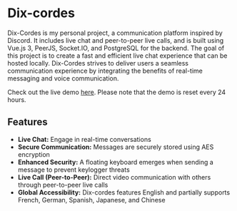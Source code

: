 # Dix-cordes
Dix-Cordes is my personal project, a communication platform inspired by Discord. It includes live chat and peer-to-peer live calls, and is built using Vue.js 3, PeerJS, Socket.IO, and PostgreSQL for the backend.
The goal of this project is to create a fast and efficient live chat experience that can be hosted locally.
Dix-Cordes strives to deliver users a seamless communication experience by integrating the benefits of real-time messaging and voice communication.

Check out the live demo [here](https://dixcordes.julianoouvrard.com/). Please note that the demo is reset every 24 hours.

## Features
- **Live Chat:** Engage in real-time conversations
- **Secure Communication:** Messages are securely stored using AES encryption
- **Enhanced Security:** A floating keyboard emerges when sending a message to prevent keylogger threats
- **Live Call (Peer-to-Peer):** Direct video communication with others through peer-to-peer live calls
- **Global Accessibility:** Dix-cordes features English and partially supports French, German, Spanish, Japanese, and Chinese
